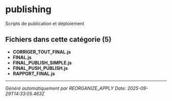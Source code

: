 # publishing

Scripts de publication et déploiement

## Fichiers dans cette catégorie (5)

- **CORRIGER_TOUT_FINAL.js**
- **FINAL.js**
- **FINAL_PUBLISH_SIMPLE.js**
- **FINAL_PUSH_PUBLISH.js**
- **RAPPORT_FINAL.js**

---
*Généré automatiquement par REORGANIZE_APPLY*
*Date: 2025-09-29T14:33:05.463Z*

